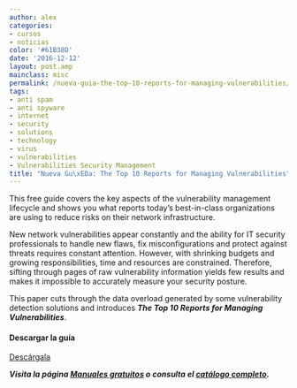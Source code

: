 ```yaml
---
author: alex
categories:
- cursos
- noticias
color: '#61B38D'
date: '2016-12-12'
layout: post.amp
mainclass: misc
permalink: /nueva-guia-the-top-10-reports-for-managing-vulnerabilities/
tags:
- anti spam
- anti spyware
- internet
- security
- solutions
- technology
- virus
- vulnerabilities
- Vulnerabilities Security Management
title: "Nueva Gu\xEDa: The Top 10 Reports for Managing Vulnerabilities"
---
```


[<amp-img on="tap:lightbox1" role="button" tabindex="0" layout="responsive" alt="The Top 10 Reports for Managing Vulnerabilities" src="/img/2013/07/The-Top-10-Reports-for-Managing-Vulnerabilities.jpg" width="250px" height="301px" />][1]

This free guide covers the key aspects of the vulnerability management lifecycle and shows you what reports today&#8217;s best-in-class organizations are using to reduce risks on their network infrastructure.

New network vulnerabilities appear constantly and the ability for IT security professionals to handle new flaws, fix misconfigurations and protect against threats requires constant attention. However, with shrinking budgets and growing responsibilities, time and resources are constrained. Therefore, sifting through pages of raw vulnerability information yields few results and makes it impossible to accurately measure your security posture.

This paper cuts through the data overload generated by some vulnerability detection solutions and introduces ***The Top 10 Reports for Managing Vulnerabilities***.

#### Descargar la guía

<div class="button-post">
<a href="http://elbauldelprogramador.tradepub.com/c/pubRD.mpl?sr=oc&_t=oc:&pc=w_qa31" target="_blank" class="wi-button style-3">Descárgala<i class="icon-download icon-2x"></i></a>
</div>

***Visita la página [Manuales gratuitos][2] o consulta el [catálogo completo][3].***



 [1]: http://elbauldelprogramador.tradepub.com/c/pubRD.mpl?sr=oc&_t=oc:&pc;=w_qa31/prgm.cgi
 [2]: https://elbauldelprogramador.com/manuales-gratuitos/
 [3]: http://elbauldelprogramador.tradepub.com/category/information-technology/1207/ "Catálogo completo de Guías gratuítas "